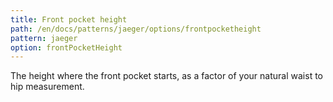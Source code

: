 ```yaml
---
title: Front pocket height
path: /en/docs/patterns/jaeger/options/frontpocketheight
pattern: jaeger
option: frontPocketHeight
---
```


The height where the front pocket starts, as a factor of your natural waist to hip measurement.
